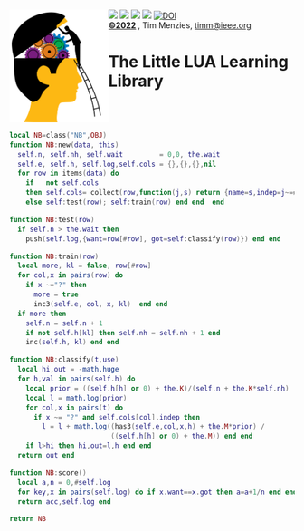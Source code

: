 <a name=top>&nbsp;<br>
<img align=left width=175 src="/docs/head.png"> <img 
src="https://img.shields.io/badge/purpose-se,ai-informational?style=flat&logo=hyper&logoColor=white&color=red"> <img 
src="https://img.shields.io/badge/language-lua-informational?style=flat&logo=lua&logoColor=white&color=yellow"> <img 
src="https://img.shields.io/badge/platform-osx,linux-informational?style=flat&logo=linux&logoColor=white&color=orange"> <a
href="https://github.com/timm/l5/actions/workflows/tests.yml"><img src="https://github.com/timm/l5/actions/workflows/tests.yml/badge.svg"></a> <a 
href="https://zenodo.org/badge/latestdoi/206205826"> <img src="https://zenodo.org/badge/206205826.svg" alt="DOI"></a><br>
<b> <a href="https://github.com/timm/l5/blob/master/LICENSE.md">&copy;2022</a> </b>, Tim Menzies, <timm@ieee.org>
<h1>The Little LUA Learning Library</h1><br clear=all>



```lua
local NB=class("NB",OBJ)
function NB:new(data, this) 
  self.n, self.nh, self.wait         = 0,0, the.wait
  self.e, self.h, self.log,self.cols = {},{},{},nil
  for row in items(data) do 
    if   not self.cols
    then self.cols= collect(row,function(j,s) return {name=s,indep=j~=#row} end)
    else self:test(row); self:train(row) end end  end
```



```lua
function NB:test(row)
  if self.n > the.wait then 
    push(self.log,{want=row[#row], got=self:classify(row)}) end end
```



```lua
function NB:train(row)
  local more, kl = false, row[#row]
  for col,x in pairs(row) do 
    if x ~="?" then 
      more = true
      inc3(self.e, col, x, kl)  end end
  if more then
    self.n = self.n + 1
    if not self.h[kl] then self.nh = self.nh + 1 end
    inc(self.h, kl) end end
```



```lua
function NB:classify(t,use)
  local hi,out = -math.huge
  for h,val in pairs(self.h) do 
    local prior = ((self.h[h] or 0) + the.K)/(self.n + the.K*self.nh)
    local l = math.log(prior)
    for col,x in pairs(t) do
      if x ~= "?" and self.cols[col].indep then
        l = l + math.log((has3(self.e,col,x,h) + the.M*prior) /
                         ((self.h[h] or 0) + the.M)) end end 
    if l>hi then hi,out=l,h end end
  return out end
```



```lua
function NB:score()
  local a,n = 0,#self.log
  for key,x in pairs(self.log) do if x.want==x.got then a=a+1/n end end
  return acc,self.log end 
```



```lua
return NB
